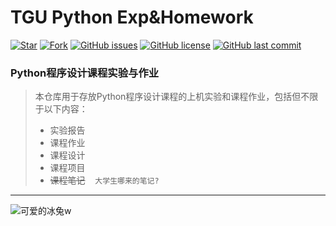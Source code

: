 # TGU Python Exp&Homework

[![Star](https://img.shields.io/github/stars/Voemp/TGU_Py_Exp)]()
[![Fork](https://img.shields.io/github/forks/Voemp/TGU_Py_Exp)]()
[![GitHub issues](https://img.shields.io/github/issues/Voemp/TGU_Py_Exp)]()
[![GitHub license](https://img.shields.io/github/license/Voemp/TGU_Py_Exp)]()
[![GitHub last commit](https://img.shields.io/github/last-commit/Voemp/TGU_Py_Exp)]()
### Python程序设计课程实验与作业

> 本仓库用于存放Python程序设计课程的上机实验和课程作业，包括但不限于以下内容：
> - 实验报告
> - 课程作业
> - 课程设计
> - 课程项目
> - ~~课程笔记~~&nbsp;&nbsp;&nbsp;&nbsp;`大学生哪来的笔记?`
<hr>
<img src="https://i1.hdslb.com/bfs/archive/eec79d193b98c312afea2f762dcaffc1627c6271.jpg" title="可爱的冰兔w">